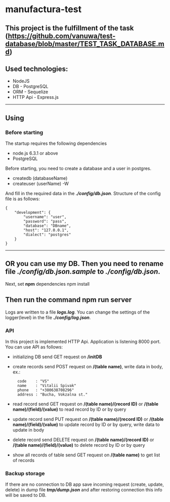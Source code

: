 # manufactura-test
This project is the fulfillment of the task (https://github.com/vanuwa/test-database/blob/master/TEST_TASK_DATABASE.md)
---
## Used technologies:
* NodeJS
* DB - PostgreSQL
* ORM - Sequelize
* HTTP Api - Express.js
---
## Using
### Before starting
The startup requires the following dependencies
* node.js 6.3.1 or above
* PostgreSQL

Before starting, you need to create a database and a user in postgres.
* createdb (databaseName)
* createuser (userName) -W

And fill in the required data in the ***./config/db.json***. Structure of the config file is as follows:

    {
        "development": {
            "username": "user",
            "password": "pass",
            "database": "DBname",
            "host": "127.0.0.1",
            "dialect": "postgres"
        }
    }

---
OR you can use my DB. Then you need to rename file ***./config/db.json.sample*** to ***./config/db.json***.
---

Next, set **npm** dependencies
    npm install

Then run the command
    npm run server
---
Logs are written to a file ***logs.log***. You can change the settings of the logger(level) in the file ***./config/log.json***.
### API
In this project is implemented HTTP Api. Application is listening 8000 port. You can use API as follows:
* initializing DB
        send GET request on **/initDB**
* create records
        send POST request on **/(table name)**, write data in body, ex.:

        code    : "VS"
        name    : "Vitalii Spivak"
        phone   : "+380638708296"
        address : "Bucha, Vokzalna st."

* read record
        send GET request on **/(table name)/(record ID)** or **/(table name)/(field)/(value)** to read record by ID or by query
* update record
        send PUT request on **/(table name)/(record ID)** or **/(table name)/(field)/(value)** to update record by ID or by query, write data to update in body
* delete record
        send DELETE request on **/(table name)/(record ID)** or **/(table name)/(field)/(value)** to delete record by ID or by query
* show all records of table
        send GET request on **/(table name)** to get list of records
### Backup storage
If there are no connection to DB app save incoming request (create, update, delete) in dump file ***tmp/dump.json*** and after restoring connection this info will be saved to DB.
